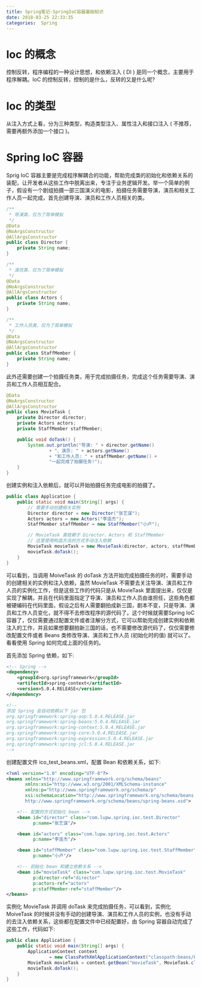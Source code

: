 ```yaml
---
title: Spring笔记-SpringIoC容器基础知识
date: 2018-03-25 22:33:35
categories:  Spring
---
```


# Ioc 的概念

控制反转，程序编程的一种设计思想，和依赖注入 ( DI ) 是同一个概念，主要用于程序解耦。IoC 的控制反转，控制的是什么，反转的又是什么呢?

# Ioc 的类型

从注入方式上看，分为三种类型，构造类型注入、属性注入和接口注入 ( 不推荐，需要再额外添加一个接口 )。
<!-- more -->

# Spring IoC 容器

Sprig IoC 容器主要是完成程序解耦合的功能，帮助完成类的初始化和依赖关系的装配，让开发者从这些工作中脱离出来，专注于业务逻辑开发。举一个简单的例子，假设有一个剧组拍摄一部三国演义的电影，拍摄任务需要导演，演员和相关工作人员一起完成，首先创建导演、演员和工作人员相关的类。

``` java
/**
 * 导演类，仅为了简单模拟
 */
@Data
@NoArgsConstructor
@AllArgsConstructor
public class Director {
    private String name;
}
```

``` java
/**
 * 演员类，仅为了简单模拟
 */
@Data
@NoArgsConstructor
@AllArgsConstructor
public class Actors {
    private String name;
}
```

``` java
/**
 * 工作人员类，仅为了简单模拟
 */
@Data
@NoArgsConstructor
@AllArgsConstructor
public class StaffMember {
    private String name;
}
```

此外还需要创建一个拍摄任务类，用于完成拍摄任务，完成这个任务需要导演、演员和工作人员相互配合。

``` java
@Data
@NoArgsConstructor
@AllArgsConstructor
public class MovieTask {
    private Director director;
    private Actors actors;
    private StaffMember staffMember;

    public void doTask() {
        System.out.println("导演: " + director.getName()
                + "、演员: " + actors.getName()
                + "和工作人员: " + staffMember.getName() +
                "一起完成了拍摄任务!");
    }
}
```

创建实例和注入依赖后，就可以开始拍摄任务完成电影的拍摄了。

``` java
public class Application {
    public static void main(String[] args) {
        // 需要手动创建相关实例
        Director director = new Director("张艺谋");
        Actors actors = new Actors("李连杰");
        StaffMember staffMember = new StaffMember("小卢");

        // MovieTask 类依赖于 Director、Actors 和 StaffMember
        // 这里使用构造方法的方式手动注入依赖
        MovieTask movieTask = new MovieTask(director, actors, staffMember);
        movieTask.doTask();
    }
}
```

可以看到，当调用 MoiveTask 的 doTask 方法开始完成拍摄任务的时，需要手动的创建相关的实例和注入依赖，虽然 MovieTask 不需要去关注导演、演员和工作人员的实例化工作，但是这些工作的代码只是从 MovieTask 里面提出来，仅仅是实现了解耦，并且在代码里面指定了导演、演员和工作人员由谁担任，这些角色都被硬编码在代码里面，假设之后有人需要翻拍成新三国，剧本不变，只是导演、演员和工作人员变化，就不得不去修改程序的源代码了。这个时候就需要Spring IoC 容器了，仅仅需要通过配置文件或者注解分方式，它可以帮助完成创建实例和依赖注入的工作，并且如果想要翻拍新三国的话，也不需要修改源代码了，仅仅需要修改配置文件或者 Beans 类修改导演、演员和工作人员 (初始化时的值) 就可以了。看看使用 Spring 如何完成上面的任务的。

首先添加 Spring 依赖，如下:

``` xml
<!-- Spring -->
<dependency>
    <groupId>org.springframework</groupId>
    <artifactId>spring-context</artifactId>
    <version>5.0.4.RELEASE</version>
</dependency>

<!-- 
添加 Spring 会自动依赖以下 jar 包
org.springframework:spring-aop:5.0.4.RELEASE.jar
org.springframework:spring-beans:5.0.4.RELEASE.jar
org.springframework:spring-context:5.0.4.RELEASE.jar
org.springframework:spring-core:5.0.4.RELEASE.jar
org.springframework:spring-expression:5.0.4.RELEASE.jar
org.springframework:spring-jcl:5.0.4.RELEASE.jar
-->
```

创建配置文件 ico_test_beans.xml，配置 Bean 和依赖关系，如下:

``` xml
<?xml version="1.0" encoding="UTF-8"?>
<beans xmlns="http://www.springframework.org/schema/beans"
       xmlns:xsi="http://www.w3.org/2001/XMLSchema-instance"
       xmlns:p="http://www.springframework.org/schema/p"
       xsi:schemaLocation="http://www.springframework.org/schema/beans
       http://www.springframework.org/schema/beans/spring-beans.xsd">

    <!-- 配置的方式初始化 bean -->
    <bean id="director" class="com.lupw.spring.ioc.test.Director"
          p:name="张艺谋"/>

    <bean id="actors" class="com.lupw.spring.ioc.test.Actors"
          p:name="李连杰"/>

    <bean id="staffMember" class="com.lupw.spring.ioc.test.StaffMember"
          p:name="小卢"/>

    <!-- 初始化 bean 和建立依赖关系 -->
    <bean id="movieTask" class="com.lupw.spring.ioc.test.MovieTask"
          p:director-ref="director"
          p:actors-ref="actors"
          p:staffMember-ref="staffMember"/>
</beans>
```

实例化 MovieTask 并调用 doTask 来完成拍摄任务，可以看到，实例化 MoiveTask 的时候并没有手动的创建导演、演员和工作人员的实例，也没有手动的去注入依赖关系，这些都在配置文件中已经配置好，由 Spring 容器自动完成了这些工作，代码如下:

``` java
public class Application {
    public static void main(String[] args) {
        ApplicationContext context
                = new ClassPathXmlApplicationContext("classpath:beans/beans.xml");
        MovieTask movieTask = context.getBean("movieTask", MovieTask.class);
        movieTask.doTask();
    }
}
```
